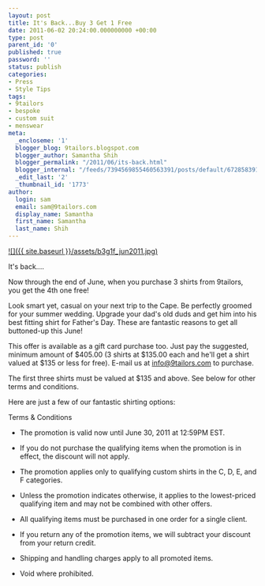 ```yaml
---
layout: post
title: It's Back...Buy 3 Get 1 Free
date: 2011-06-02 20:24:00.000000000 +00:00
type: post
parent_id: '0'
published: true
password: ''
status: publish
categories:
- Press
- Style Tips
tags:
- 9tailors
- bespoke
- custom suit
- menswear
meta:
  _encloseme: '1'
  blogger_blog: 9tailors.blogspot.com
  blogger_author: Samantha Shih
  blogger_permalink: "/2011/06/its-back.html"
  blogger_internal: "/feeds/7394569855460563391/posts/default/6728583914480579010"
  _edit_last: '2'
  _thumbnail_id: '1773'
author:
  login: sam
  email: sam@9tailors.com
  display_name: Samantha
  first_name: Samantha
  last_name: Shih
---
```

[![]({{ site.baseurl }}/assets/b3g1f_jun2011.jpg)](http://1.bp.blogspot.com/--qTxvHVj4YY/TefvWT6EGfI/AAAAAAAAJYg/YkNNzyOT2Ak/s1600/b3g1f_jun2011.jpg)

It's back....

Now through the end of June, when you purchase 3 shirts from 9tailors, you get the 4th one free!

Look smart yet, casual on your next trip to the Cape. Be perfectly groomed for your summer wedding. Upgrade your dad's old duds and get him into his best fitting shirt for Father's Day. These are fantastic reasons to get all buttoned-up this June!

This offer is available as a gift card purchase too. Just pay the suggested, minimum amount of $405.00 (3 shirts at $135.00 each and he'll get a shirt valued at $135 or less for free). E-mail us at [info@9tailors.com](mailto:info@9tailors.com) to purchase.

The first three shirts must be valued at $135 and above. See below for other terms and conditions.

Here are just a few of our fantastic shirting options:  

Terms & Conditions

*   The promotion is valid now until June 30, 2011 at 12:59PM EST. 
*   If you do not purchase the qualifying items when the promotion is in effect, the discount will not apply.
*   The promotion applies only to qualifying custom shirts in the C, D, E, and F categories.  
    
*   Unless the promotion indicates otherwise, it applies to the lowest-priced qualifying item and may not be combined with other offers.
*   All qualifying items must be purchased in one order for a single client.  
    
*   If you return any of the promotion items, we will subtract your discount from your return credit.  
    
*   Shipping and handling charges apply to all promoted items. 
*   Void where prohibited.
